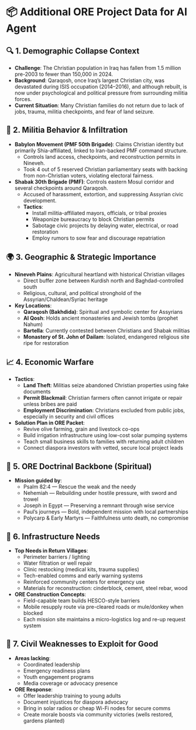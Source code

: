 # 📦 Additional ORE Project Data for AI Agent

## 🔍 1. Demographic Collapse Context
- **Challenge**: The Christian population in Iraq has fallen from 1.5 million pre-2003 to fewer than 150,000 in 2024.
- **Background**: Qaraqosh, once Iraq’s largest Christian city, was devastated during ISIS occupation (2014–2016), and although rebuilt, is now under psychological and political pressure from surrounding militia forces.
- **Current Situation**: Many Christian families do not return due to lack of jobs, trauma, militia checkpoints, and fear of land seizure.

## 🛑 2. Militia Behavior & Infiltration
- **Babylon Movement (PMF 50th Brigade)**: Claims Christian identity but primarily Shia-affiliated, linked to Iran-backed PMF command structure.
  - Controls land access, checkpoints, and reconstruction permits in Nineveh.
  - Took 4 out of 5 reserved Christian parliamentary seats with backing from non-Christian voters, violating electoral fairness.
- **Shabak 30th Brigade (PMF)**: Controls eastern Mosul corridor and several checkpoints around Qaraqosh.
  - Accused of harassment, extortion, and suppressing Assyrian civic development.
  - **Tactics**:
    - Install militia-affiliated mayors, officials, or tribal proxies
    - Weaponize bureaucracy to block Christian permits
    - Sabotage civic projects by delaying water, electrical, or road restoration
    - Employ rumors to sow fear and discourage repatriation

## 🌍 3. Geographic & Strategic Importance
- **Nineveh Plains**: Agricultural heartland with historical Christian villages
  - Direct buffer zone between Kurdish north and Baghdad-controlled south
  - Religious, cultural, and political stronghold of the Assyrian/Chaldean/Syriac heritage
- **Key Locations**:
  - **Qaraqosh (Bakhdida)**: Spiritual and symbolic center for Assyrians
  - **Al Qosh**: Holds ancient monasteries and Jewish tombs (prophet Nahum)
  - **Bartella**: Currently contested between Christians and Shabak militias
  - **Monastery of St. John of Dailam**: Isolated, endangered religious site ripe for restoration

## 📈 4. Economic Warfare
- **Tactics**:
  - **Land Theft**: Militias seize abandoned Christian properties using fake documents
  - **Permit Blackmail**: Christian farmers often cannot irrigate or repair unless bribes are paid
  - **Employment Discrimination**: Christians excluded from public jobs, especially in security and civil offices
- **Solution Plan in ORE Packet**:
  - Revive olive farming, grain and livestock co-ops
  - Build irrigation infrastructure using low-cost solar pumping systems
  - Teach small business skills to families with returning adult children
  - Connect diaspora investors with vetted, secure local project leads

## 🧭 5. ORE Doctrinal Backbone (Spiritual)
- **Mission guided by**:
  - Psalm 82:4 — Rescue the weak and the needy
  - Nehemiah — Rebuilding under hostile pressure, with sword and trowel
  - Joseph in Egypt — Preserving a remnant through wise service
  - Paul’s journeys — Bold, independent mission with local partnerships
  - Polycarp & Early Martyrs — Faithfulness unto death, no compromise

## 🧱 6. Infrastructure Needs
- **Top Needs in Return Villages**:
  - Perimeter barriers / lighting
  - Water filtration or well repair
  - Clinic restocking (medical kits, trauma supplies)
  - Tech-enabled comms and early warning systems
  - Reinforced community centers for emergency use
  - Materials for reconstruction: cinderblock, cement, steel rebar, wood
- **ORE Construction Concepts**:
  - Field-capable team builds HESCO-style barriers
  - Mobile resupply route via pre-cleared roads or mule/donkey when blocked
  - Each mission site maintains a micro-logistics log and re-up request system

## 🧠 7. Civil Weaknesses to Exploit for Good
- **Areas lacking**:
  - Coordinated leadership
  - Emergency readiness plans
  - Youth engagement programs
  - Media coverage or advocacy presence
- **ORE Response**:
  - Offer leadership training to young adults
  - Document injustices for diaspora advocacy
  - Bring in solar radios or cheap Wi-Fi nodes for secure comms
  - Create morale boosts via community victories (wells restored, gardens planted)
